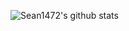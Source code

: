 ![Sean1472's github stats](https://github-readme-stats.vercel.app/api?username=Sean1472&show_icons=true&theme=gradient)

